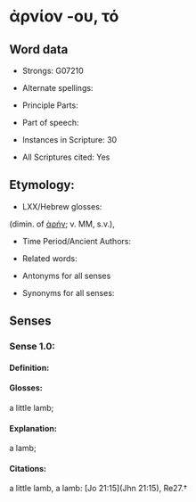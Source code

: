 # ἀρνίον -ου, τό

<!-- Status: S2=NeedsEdits -->
<!-- Lexica used for edits:   -->

## Word data

* Strongs: G07210

* Alternate spellings:



* Principle Parts: 


* Part of speech: 


* Instances in Scripture: 30

* All Scriptures cited: Yes

## Etymology: 


* LXX/Hebrew glosses: 

(dimin. of [ἀρήν](); v. MM, s.v.),

* Time Period/Ancient Authors: 


* Related words: 

* Antonyms for all senses

* Synonyms for all senses: 


## Senses 


### Sense  1.0: 

#### Definition: 

#### Glosses: 

a little lamb; 

#### Explanation: 

a lamb; 

#### Citations: 

a little lamb, a lamb: [Jo 21:15](Jhn 21:15), Re27.†
